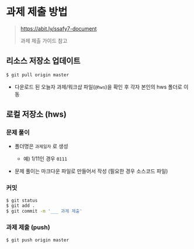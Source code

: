 # 과제 제출 방법

> https://abit.ly/ssafy7-document 
>
> 과제 제출 가이드 참고

## 리소스 저장소 업데이트

```bash
$ git pull origin master
```

* 다운로드 된 오늘자 과제/워크샵 파일(`@hws`)을 확인 후 각자 본인의 hws 폴더로 이동

## 로컬 저장소 (hws)

### 문제 풀이

* 폴더명은 `과제일자` 로 생성
  * 예) 1/11인 경우 `0111` 

* 문제 풀이는 마크다운 파일로 만들어서 작성 (필요한 경우 소스코드 파일)

### 커밋

```bash
$ git status
$ git add .
$ git commit -m '___ 과제 제출'
```

### 과제 제출 (push)

```bash
$ git push origin master
```


